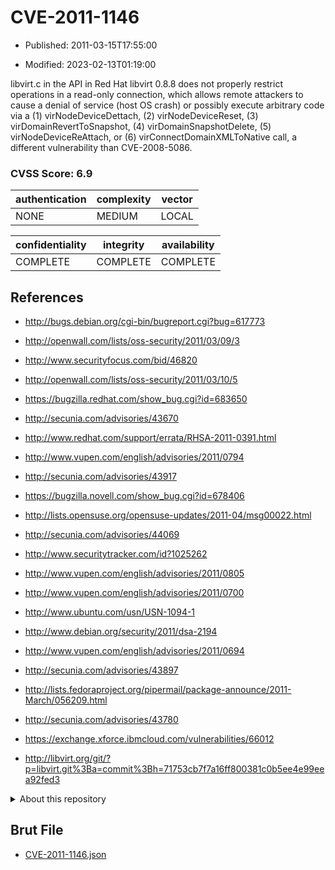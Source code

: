# CVE-2011-1146

- Published: 2011-03-15T17:55:00

- Modified: 2023-02-13T01:19:00

libvirt.c in the API in Red Hat libvirt 0.8.8 does not properly restrict operations in a read-only connection, which allows remote attackers to cause a denial of service (host OS crash) or possibly execute arbitrary code via a (1) virNodeDeviceDettach, (2) virNodeDeviceReset, (3) virDomainRevertToSnapshot, (4) virDomainSnapshotDelete, (5) virNodeDeviceReAttach, or (6) virConnectDomainXMLToNative call, a different vulnerability than CVE-2008-5086.

### CVSS Score: **6.9**

| authentication | complexity | vector |
| --- | --- | --- |
| NONE | MEDIUM | LOCAL |

| confidentiality | integrity | availability |
| --- | --- | --- |
| COMPLETE | COMPLETE | COMPLETE |

## References

* http://bugs.debian.org/cgi-bin/bugreport.cgi?bug=617773

* http://openwall.com/lists/oss-security/2011/03/09/3

* http://www.securityfocus.com/bid/46820

* http://openwall.com/lists/oss-security/2011/03/10/5

* https://bugzilla.redhat.com/show_bug.cgi?id=683650

* http://secunia.com/advisories/43670

* http://www.redhat.com/support/errata/RHSA-2011-0391.html

* http://www.vupen.com/english/advisories/2011/0794

* http://secunia.com/advisories/43917

* https://bugzilla.novell.com/show_bug.cgi?id=678406

* http://lists.opensuse.org/opensuse-updates/2011-04/msg00022.html

* http://secunia.com/advisories/44069

* http://www.securitytracker.com/id?1025262

* http://www.vupen.com/english/advisories/2011/0805

* http://www.vupen.com/english/advisories/2011/0700

* http://www.ubuntu.com/usn/USN-1094-1

* http://www.debian.org/security/2011/dsa-2194

* http://www.vupen.com/english/advisories/2011/0694

* http://secunia.com/advisories/43897

* http://lists.fedoraproject.org/pipermail/package-announce/2011-March/056209.html

* http://secunia.com/advisories/43780

* https://exchange.xforce.ibmcloud.com/vulnerabilities/66012

* http://libvirt.org/git/?p=libvirt.git%3Ba=commit%3Bh=71753cb7f7a16ff800381c0b5ee4e99eea92fed3

<details>
<summary>About this repository</summary> 

  This repository is part of the project [Live Hack CVE](https://github.com/Live-Hack-CVE). Main website can be found [www.live-hack.org](https://www.live-hack.org) 
  
  Made by [Sn0wAlice](https://github.com/Sn0wAlice) for the people that care about security and need to have a feed of the latest CVEs. Hope you enjoy it, don't forget to star the repo and follow me on [Twitter](https://twitter.com/Sn0wAlice) and [Github](https://github.com/Sn0wAlice). And that is my [personnal website](https://www.alice-snow.me/)

  - [Home Page](https://github.com/Live-Hack-CVE)
  - [Framework](https://github.com/Live-Hack-CVE/cve-framework)
  - [CVE database](https://github.com/Live-Hack-CVE/full_database)
  - [Changelog](https://github.com/Live-Hack-CVE/Changelog)
</details>

## Brut File

* [CVE-2011-1146.json](https://raw.githubusercontent.com/Live-Hack-CVE/full_database/main/cves/2011/CVE-2011-1146.json)


